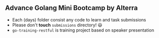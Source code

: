 ## Advance Golang Mini Bootcamp by Alterra
- Each (days) folder consist any code to learn and task submissions
- Please don't **touch** `submissions` directory! :smiley:
- `go-training-restful` is training project based on speaker presentation

